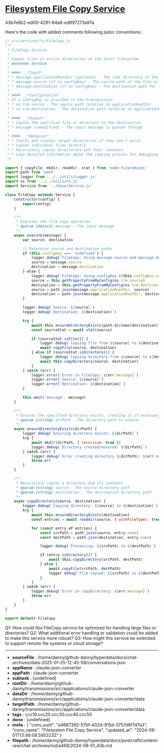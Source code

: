 # [Filesystem File Copy Service](https://claude.ai/chat/a4687392-57bf-402d-915d-3757d6f7d7a3)

43b7e6b2-ed00-4291-84a6-ed997273a97a

 Here's the code with added comments following jsdoc conventions:

```javascript
// src/services/fs/FileCopy.js
/**
 * FileCopy Service
 * 
 * Copies files or entire directories on the local filesystem.
 * @extends Service
 * 
 * #### __*Input*__
 * * message.applicationRootDir (optional) - The root directory of the application
 * * message.source (if no configKey) - The source path of the file or directory to copy
 * * message.destination (if no configKey) - The destination path for the copied file or directory
 * 
 * #### __*Configuration*__
 * If a configKey is provided in the transmission:
 * * ns.trm.source - The source path relative to applicationRootDir
 * * ns.trm.destination - The destination path relative to applicationRootDir
 * 
 * #### __*Output*__
 * * Copies the specified file or directory to the destination
 * * message (unmodified) - The input message is passed through
 * 
 * #### __*Behavior*__
 * * Checks and creates target directories if they don't exist
 * * Copies individual files directly
 * * Recursively copies directories and their contents
 * * Logs detailed information about the copying process for debugging
 */

import { copyFile, mkdir, readdir, stat } from 'node:fs/promises'
import path from 'path'
import logger from '../../utils/Logger.js'
import ns from '../../utils/ns.js'
import Service from '../base/Service.js'

class FileCopy extends Service {
    constructor(config) {
        super(config)
    }

    /**
     * Executes the file copy operation
     * @param {Object} message - The input message
     */
    async execute(message) {
        var source, destination

        // Determine source and destination paths
        if (this.configKey === 'undefined') {
            logger.debug('FileCopy: Using message.source and message.destination')
            source = message.source
            destination = message.destination
        } else {
            logger.debug(`FileCopy: Using configKey ${this.configKey.value}`)
            source = this.getPropertyFromMyConfig(ns.trm.source)
            destination = this.getPropertyFromMyConfig(ns.trm.destination)
            source = path.join(message.applicationRootDir, source)
            destination = path.join(message.applicationRootDir, destination)
        }

        logger.debug(`Source: ${source}`)
        logger.debug(`Destination: ${destination}`)

        try {
            await this.ensureDirectoryExists(path.dirname(destination))
            const sourceStat = await stat(source)

            if (sourceStat.isFile()) {
                logger.debug(`Copying file from ${source} to ${destination}`)
                await copyFile(source, destination)
            } else if (sourceStat.isDirectory()) {
                logger.debug(`Copying directory from ${source} to ${destination}`)
                await this.copyDirectory(source, destination)
            }
        } catch (err) {
            logger.error(`Error in FileCopy: ${err.message}`)
            logger.error(`Source: ${source}`)
            logger.error(`Destination: ${destination}`)
        }

        this.emit('message', message)
    }

    /**
     * Ensures the specified directory exists, creating it if necessary
     * @param {string} dirPath - The directory path to ensure
     */
    async ensureDirectoryExists(dirPath) {
        logger.debug(`Ensuring directory exists: ${dirPath}`)
        try {
            await mkdir(dirPath, { recursive: true })
            logger.debug(`Directory created/ensured: ${dirPath}`)
        } catch (err) {
            logger.debug(`Error creating directory ${dirPath}: ${err.message}`)
            throw err
        }
    }

    /**
     * Recursively copies a directory and its contents
     * @param {string} source - The source directory path
     * @param {string} destination - The destination directory path
     */
    async copyDirectory(source, destination) {
        logger.debug(`Copying directory: ${source} to ${destination}`)
        try {
            await this.ensureDirectoryExists(destination)
            const entries = await readdir(source, { withFileTypes: true })

            for (const entry of entries) {
                const srcPath = path.join(source, entry.name)
                const destPath = path.join(destination, entry.name)

                logger.debug(`Processing: ${srcPath} to ${destPath}`)

                if (entry.isDirectory()) {
                    await this.copyDirectory(srcPath, destPath)
                } else {
                    await copyFile(srcPath, destPath)
                    logger.debug(`File copied: ${srcPath} to ${destPath}`)
                }
            }
        } catch (err) {
            logger.debug(`Error in copyDirectory: ${err.message}`)
            throw err
        }
    }
}

export default FileCopy
```

Q1: How could this FileCopy service be optimized for handling large files or directories?
Q2: What additional error handling or validation could be added to make this service more robust?
Q3: How might this service be extended to support remote file systems or cloud storage?

---

* **sourceFile** : /home/danny/github-danny/hyperdata/docs/chat-archives/data-2025-01-25-12-45-58/conversations.json
* **appName** : claude-json-converter
* **appPath** : claude-json-converter
* **subtask** : [undefined]
* **rootDir** : /home/danny/github-danny/transmissions/src/applications/claude-json-converter
* **dataDir** : /home/danny/github-danny/transmissions/src/applications/claude-json-converter/data
* **targetPath** : /home/danny/github-danny/transmissions/src/applications/claude-json-converter/data
* **tags** : ccc10.ccc20.ccc30.ccc40.ccc50
* **done** : [undefined]
* **meta** : {
  "conv_uuid": "a4687392-57bf-402d-915d-3757d6f7d7a3",
  "conv_name": "Filesystem File Copy Service",
  "updated_at": "2024-08-01T13:46:08.595323Z"
}
* **filepath** : /home/danny/github-danny/hyperdata/docs/postcraft/content-raw/chat-archives/md/a468/2024-08-01_43b.md